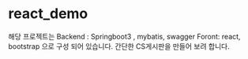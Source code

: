 # react_demo
해당 프로젝트는 
Backend : Springboot3 , mybatis, swagger
Foront: react, bootstrap
으로 구성 되어 있습니다.
간단한 CS게시판을 만들어 보려 합니다.






